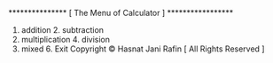  *************** [ The Menu of Calculator ] *****************
 1. addition               2. subtraction 
 3. multiplication         4. division
 5. mixed                  6. Exit
 Copyright © Hasnat Jani Rafin [ All Rights Reserved ]
